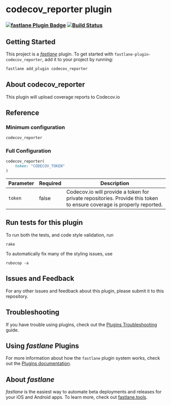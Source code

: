 # codecov_reporter plugin

### [![fastlane Plugin Badge](https://rawcdn.githack.com/fastlane/fastlane/master/fastlane/assets/plugin-badge.svg)](https://rubygems.org/gems/fastlane-plugin-codecov_reporter) [![Build Status](https://travis-ci.org/BinaryBeard/fastlane-plugin-codecov_reporter.svg?branch=master)](https://travis-ci.org/BinaryBeard/fastlane-plugin-codecov_reporter)

## Getting Started

This project is a [_fastlane_](https://github.com/fastlane/fastlane) plugin. To get started with `fastlane-plugin-codecov_reporter`, add it to your project by running:

```bash
fastlane add_plugin codecov_reporter
```

## About codecov_reporter

This plugin will upload coverage reports to Codecov.io

## Reference

### Minimum configuration

```ruby
codecov_reporter
```

### Full Configuration

```ruby
codecov_reporter(
    token: "CODECOV_TOKEN"
)
```

|Parameter|Required|Description|
|---------|--------|-----------|
|`token`|false|Codecov.io will provide a token for private repositories. Provide this token to ensure coverage is properly reported.|

## Run tests for this plugin

To run both the tests, and code style validation, run

```
rake
```

To automatically fix many of the styling issues, use
```
rubocop -a
```

## Issues and Feedback

For any other issues and feedback about this plugin, please submit it to this repository.

## Troubleshooting

If you have trouble using plugins, check out the [Plugins Troubleshooting](https://docs.fastlane.tools/plugins/plugins-troubleshooting/) guide.

## Using _fastlane_ Plugins

For more information about how the `fastlane` plugin system works, check out the [Plugins documentation](https://docs.fastlane.tools/plugins/create-plugin/).

## About _fastlane_

_fastlane_ is the easiest way to automate beta deployments and releases for your iOS and Android apps. To learn more, check out [fastlane.tools](https://fastlane.tools).
